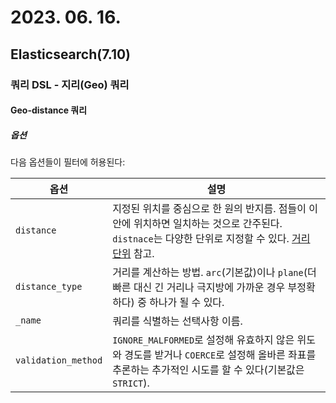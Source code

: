 # 2023. 06. 16.

## Elasticsearch(7.10)

### 쿼리 DSL - 지리(Geo) 쿼리

#### Geo-distance 쿼리

##### 옵션

다음 옵션들이 필터에 허용된다:

| 옵션                | 설명                                                         |
| ------------------- | ------------------------------------------------------------ |
| `distance`          | 지정된 위치를 중심으로 한 원의 반지름. 점들이 이 안에 위치하면 일치하는 것으로 간주된다. `distnace`는 다양한 단위로 지정할 수 있다. [거리 단위](https://www.elastic.co/guide/en/elasticsearch/reference/7.10/common-options.html#distance-units) 참고. |
| `distance_type`     | 거리를 계산하는 방법. `arc`(기본값)이나 `plane`(더 빠른 대신 긴 거리나 극지방에 가까운 경우 부정확하다) 중 하나가 될 수 있다. |
| `_name`             | 쿼리를 식별하는 선택사항 이름.                               |
| `validation_method` | `IGNORE_MALFORMED`로 설정해 유효하지 않은 위도와 경도를 받거나 `COERCE`로 설정해 올바른 좌표를 추론하는 추가적인 시도를 할 수 있다(기본값은 `STRICT`). |